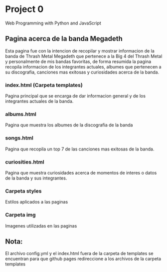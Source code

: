 # Project 0

Web Programming with Python and JavaScript

## Pagina acerca de la banda Megadeth

Esta pagina fue con la intencion de recopilar y mostrar informacion de la banda de Thrash Metal
Megadeth que pertenece a la Big 4 del Thrash Metal y personalmente de mis bandas favoritas, de forma
resumida la pagina recopila informacion de los integrantes actuales, albumes que pertenecen a su
discografia, canciones mas exitosas y curiosidades acerca de la banda.

### index.html (Carpeta templates)

Pagina principal que se encarga de dar informacion general y de los integrantes actuales de la banda.

### albums.html

Pagina que muestra los albumes de la discografia de la banda

### songs.html

Pagina que recopila un top 7 de las canciones mas exitosas de la banda.

### curiosities.html

Pagina que muestra curiosidades acerca de momentos de interes o datos de
la banda y sus integrantes.

### Carpeta styles
Estilos aplicados a las paginas

### Carpeta img
Imagenes utilizadas en las paginas

## Nota:
El archivo config.yml y el index.html fuera de la carpeta de templates se encuentran para que github pages redireccione a los archivos de la carpeta templates